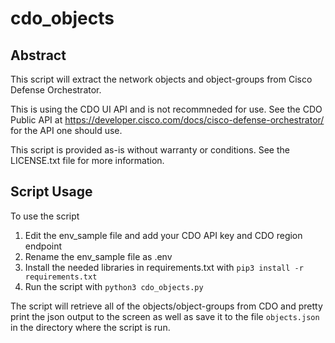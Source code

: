 # cdo_objects

## Abstract
This script will extract the network objects and object-groups from Cisco Defense Orchestrator.

This is using the CDO UI API and is not recommneded for use. See the CDO Public API at https://developer.cisco.com/docs/cisco-defense-orchestrator/ for the API one should use. 

This script is provided as-is without warranty or conditions. See the LICENSE.txt file for more information.

## Script Usage
To use the script
1. Edit the env_sample file and add your CDO API key and CDO region endpoint
2. Rename the env_sample file as .env
3. Install the needed libraries in requirements.txt with
   `pip3 install -r requirements.txt`
4. Run the script with
   `python3 cdo_objects.py`

The script will retrieve all of the objects/object-groups from CDO and pretty print the json output to the screen as well as save it to the file `objects.json` in the directory where the script is run. 
